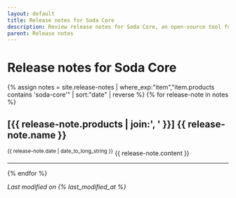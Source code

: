 ```yaml
---
layout: default
title: Release notes for Soda Core 
description: Review release notes for Soda Core, an open-source tool for testing and monitoring data quality.
parent: Release notes
---
```


# Release notes for Soda Core



{% assign notes = site.release-notes | where_exp:"item","item.products contains 'soda-core'" | sort:"date" | reverse %}
{% for release-note in notes %}
  <h2>[{{ release-note.products | join:', ' }}] {{ release-note.name }}</h2>
  <sup>{{ release-note.date | date_to_long_string }}</sup>
  {{ release-note.content }}
  <hr/>
{% endfor %}

*Last modified on {% last_modified_at %}*